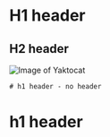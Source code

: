 # H1 header
## H2 header
![Image of Yaktocat](https://octodex.github.com/images/yaktocat.png)

~~~
# h1 header - no header
~~~
# h1 header
